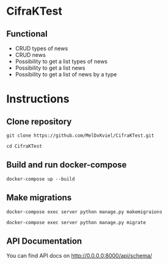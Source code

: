 # CifraKTest

## Functional

- CRUD types of news
- CRUD news
- Possibility to get a list types of news
- Possibility to get a list news
- Possibility to get a list of news by a type

# Instructions

## Clone repository

```
git clone https://github.com/MelDxKviel/CifraKTest.git
```
```
cd CifraKTest
```
 
## Build and run docker-compose

```
docker-compose up --build
```

## Make migrations

```
docker-compose exec server python manage.py makemigraions
```
```
docker-compose exec server python manage.py migrate
```

## API Documentation

You can find API docs on http://0.0.0.0:8000/api/schema/
